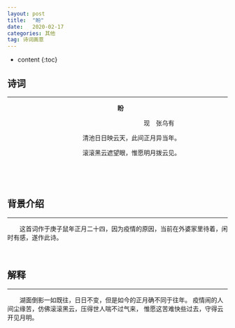 ```yaml
---
layout: post
title:  "盼"
date:   2020-02-17
categories: 其他
tag: 诗词画意
---
```


* content
{:toc}



## 诗词

----

&emsp;&emsp;&emsp;&emsp;&emsp;&emsp;&emsp;&emsp;&emsp;&emsp;&emsp;&emsp;&emsp;&emsp;&emsp;&emsp;&emsp;&emsp;**盼**

&emsp;&emsp;&emsp;&emsp;&emsp;&emsp;&emsp;&emsp;&emsp;&emsp;&emsp;&emsp;&emsp;&emsp;&emsp;&emsp;&emsp;&emsp;&emsp;&emsp;&emsp;&emsp;
现&emsp;张乌有

&emsp;&emsp;&emsp;&emsp;&emsp;&emsp;&emsp;&emsp;&emsp;&emsp;&emsp;&emsp;
清池日日映云天，此间正月异当年。

&emsp;&emsp;&emsp;&emsp;&emsp;&emsp;&emsp;&emsp;&emsp;&emsp;&emsp;&emsp;
滚滚黑云遮望眼，惟愿明月拨云见。

&emsp;

&emsp;

## 背景介绍
---

&emsp;&emsp;这首词作于庚子鼠年正月二十四，因为疫情的原因，当前在外婆家里待着，闲时有感，遂作此诗。

&emsp;

## 解释
---


&emsp;&emsp;湖面倒影一如既往，日日不变，但是如今的正月确不同于往年。
疫情闹的人间尘缘苦，仿佛滚滚黑云，压得世人喘不过气来，
惟愿这苦难快些过去，守得云开见月明。

&emsp;&emsp;